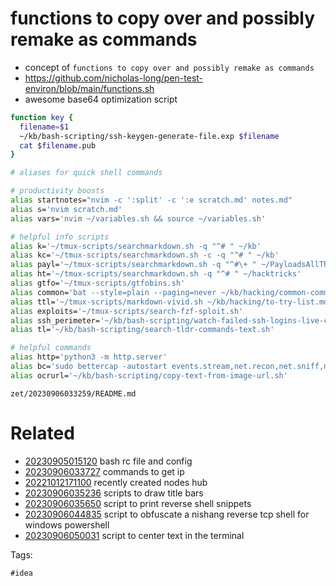 # functions to copy over and possibly remake as commands

- concept of `functions to copy over and possibly remake as commands`
- https://github.com/nicholas-long/pen-test-environ/blob/main/functions.sh
- awesome base64 optimization script

```bash
function key {
  filename=$1
  ~/kb/bash-scripting/ssh-keygen-generate-file.exp $filename
  cat $filename.pub
}

# aliases for quick shell commands

# productivity boosts
alias startnotes="nvim -c ':split' -c ':e scratch.md' notes.md"
alias s='nvim scratch.md'
alias vars='nvim ~/variables.sh && source ~/variables.sh'

# helpful info scripts
alias k='~/tmux-scripts/searchmarkdown.sh -q "^# " ~/kb'
alias kc='~/tmux-scripts/searchmarkdown.sh -c -q "^# " ~/kb'
alias payl='~/tmux-scripts/searchmarkdown.sh -q "^#\+ " ~/PayloadsAllTheThings'
alias ht='~/tmux-scripts/searchmarkdown.sh -q "^# " ~/hacktricks'
alias gtfo='~/tmux-scripts/gtfobins.sh'
alias common='bat --style=plain --paging=never ~/kb/hacking/common-commands.md'
alias ttl='~/tmux-scripts/markdown-vivid.sh ~/kb/hacking/to-try-list.md'
alias exploits='~/tmux-scripts/search-fzf-sploit.sh'
alias ssh_perimeter='~/kb/bash-scripting/watch-failed-ssh-logins-live-check-shodan.sh'
alias tl='~/kb/bash-scripting/search-tldr-commands-text.sh'

# helpful commands
alias http='python3 -m http.server'
alias bc='sudo bettercap -autostart events.stream,net.recon,net.sniff,net.probe,arp.spoof,any.proxy'
alias ocrurl='~/kb/bash-scripting/copy-text-from-image-url.sh'

```

` zet/20230906033259/README.md `

# Related

- [20230905015120](/zet/20230905015120/README.md) bash rc file and config
- [20230906033727](/zet/20230906033727/README.md) commands to get ip
- [20221012171100](/zet/20221012171100/README.md) recently created nodes hub
- [20230906035236](/zet/20230906035236/README.md) scripts to draw title bars
- [20230906035650](/zet/20230906035650/README.md) script to print reverse shell snippets
- [20230906044835](/zet/20230906044835/README.md) script to obfuscate a nishang reverse tcp shell for windows powershell
- [20230906050031](/zet/20230906050031/README.md) script to center text in the terminal

Tags:

    #idea
